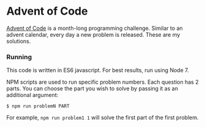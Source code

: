 # Advent of Code

[Advent of Code](http://adventofcode.com/) is a month-long programming challenge. Similar to an advent calendar, every day a new problem is released. These are my solutions.

### Running

This code is written in ES6 javascript. For best results, run using Node 7.

NPM scripts are used to run specific problem numbers. Each question has 2 parts. You can choose the part you wish to solve by passing it as an additional argument:

```
$ npm run problemN PART
```

For example, `npm run problem1 1` will solve the first part of the first problem.
